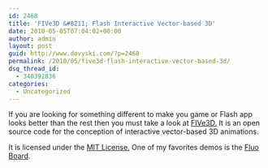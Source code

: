 ```yaml
---
id: 2468
title: 'FIVe3D &#8211; Flash Interactive Vector-based 3D'
date: 2010-05-05T07:04:02+00:00
author: admin
layout: post
guid: http://www.dovyski.com/?p=2468
permalink: /2010/05/five3d-flash-interactive-vector-based-3d/
dsq_thread_id:
  - 340392836
categories:
  - Uncategorized
---
```

If you are looking for something different to make you game or Flash app looks better than the rest then you must take a look at <a href="http://code.google.com/p/five3d/" target="_blank">FIVe3D.</a> It is an open source code for the conception of interactive vector-based 3D animations.

It is licensed under the <a rel="nofollow" href="http://www.opensource.org/licenses/mit-license.php">MIT License.</a> One of my favorites demos is the <a href="http://five3d.mathieu-badimon.com/gallery/fluo/" target="_blank">Fluo Board</a>.